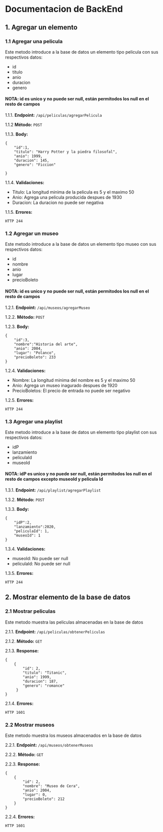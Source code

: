 # Documentacion de BackEnd

## 1. Agregar un elemento
### 1.1 Agregar una pelicula
Este metodo introduce a la base de datos un elemento tipo pelicula con sus respectivos datos:
- id
- titulo
- anio
- duracion
- genero

#### NOTA: id es unico y no puede ser null, están permitodos los null en el resto de campos

1.1.1. **Endpoint:** ```/api/peliculas/agregarPelicula```

1.1.2 **Método:** ```POST```

1.1.3. **Body:** 

```
{
    "id":1,
    "titulo": "Harry Potter y la piedra filosofal",
    "anio": 1999,
    "duracion": 145,
    "genero": "Ficcion"
    
}
```

1.1.4. **Validaciones:**

- Titulo: La longitud minima de la pelicula es 5 y el maximo 50
- Anio: Agrega una pelicula producida despues de 1930
- Duracion: La duracion no puede ser negativa

1.1.5. **Errores:**

```HTTP 244``` 

### 1.2 Agregar un museo
Este metodo introduce a la base de datos un elemento tipo museo con sus respectivos datos:
- id
- nombre
- anio
- lugar
- precioBoleto

#### NOTA: id es unico y no puede ser null, están permitodos los null en el resto de campos

1.2.1. **Endpoint:** ```/api/museos/agregarMuseo```

1.2.2. **Método:** ```POST```

1.2.3. **Body:**

```
{
    "id":3,
    "nombre":"Historia del arte",
    "anio": 2004,
    "lugar": "Polanco",
    "precioBoleto": 233
}
```

1.2.4. **Validaciones:**

- Nombre: La longitud minima del nombre es 5 y el maximo 50
- Anio: Agrega un museo inagurado despues de 1920
- PrecioBoletos: El precio de entrada no puede ser negativo

1.2.5. **Errores:**

```HTTP 244``` 

### 1.3 Agregar una playlist
Este metodo introduce a la base de datos un elemento tipo playlist con sus respectivos datos:
- idP
- lanzamiento
- peliculaId
- museoId

#### NOTA: idP es unico y no puede ser null, están permitodos los null en el resto de campos excepto museoId y pelicula Id

1.3.1. **Endpoint:** ```/api/playlist/agregarPlaylist```

1.3.2. **Método:** ```POST```

1.3.3. **Body:**

```
{
    "idP":2,
    "lanzamiento":2020,
    "peliculaId": 1,
    "museoId": 1
}
```

1.3.4. **Validaciones:**

- museoId: No puede ser null
- peliculaId: No puede ser null

1.3.5. **Errores:**

```HTTP 244``` 

## 2. Mostrar elemento de la base de datos

### 2.1 Mostrar peliculas
Este metodo muestra las peliculas almacenadas en la base de datos

2.1.1. **Endpoint:** ```/api/peliculas/obtenerPeliculas```

2.1.2. **Método:** ```GET```

2.1.3. **Response:** 

```
{
    {
        "id": 2,
        "titulo": "Titanic",
        "anio": 1999,
        "duracion": 187,
        "genero": "romance"
     }
}
```


2.1.4. **Errores:**

```HTTP 1601``` 

### 2.2 Mostrar museos
Este metodo muestra los museos almacenados en la base de datos

2.2.1. **Endpoint:** ```/api/museos/obtenerMuseos```

2.2.2. **Método:** ```GET```

2.2.3. **Response:** 

```
{
    {
        "id": 2,
        "nombre": "Museo de Cera",
        "anio": 2004,
        "lugar": 0,
        "precioBoleto": 212
    }
}
```


2.2.4. **Errores:**

```HTTP 1601``` 
